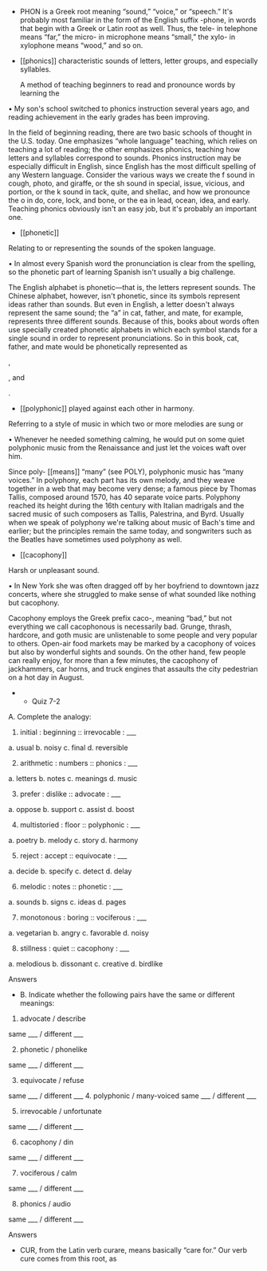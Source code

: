 - PHON  is  a  Greek  root  meaning  “sound,”  “voice,”  or  “speech.”  It's  probably  most  familiar  in  the
form of the English suffix -phone, in words that begin with a Greek or Latin root as well. Thus, the
tele-  in  telephone  means  “far,”  the  micro-  in  microphone  means  “small,”  the  xylo-  in  xylophone
means “wood,” and so on.

- [[phonics]] 
characteristic sounds of letters, letter groups, and especially syllables. 

  A  method  of  teaching  beginners  to  read  and  pronounce  words  by  learning  the

• My son's school switched to phonics instruction several years ago, and reading achievement in the
early grades has been improving. 

In  the  field  of  beginning  reading,  there  are  two  basic  schools  of  thought  in  the  U.S.  today.  One
emphasizes  “whole  language”  teaching,  which  relies  on  teaching  a  lot  of  reading;  the  other
emphasizes phonics, teaching how letters and syllables correspond to sounds. Phonics instruction may
be  especially  difficult  in  English,  since  English  has  the  most  difficult  spelling  of  any  Western
language. Consider the various ways we create the f sound in cough, photo, and giraffe,  or  the  sh
sound in special, issue, vicious, and portion, or the k sound in tack, quite, and shellac, and how we
pronounce  the  o  in  do,  core,  lock,  and  bone,  or  the  ea  in  lead,  ocean,  idea,  and  early.  Teaching
phonics obviously isn't an easy job, but it's probably an important one.

- [[phonetic]] 

 Relating to or representing the sounds of the spoken language. 

• In almost every Spanish word the pronunciation is clear from the spelling, so the phonetic part of
learning Spanish isn't usually a big challenge. 

The  English  alphabet  is  phonetic—that  is,  the  letters  represent  sounds.  The  Chinese  alphabet,
however, isn't phonetic, since its symbols represent ideas rather than sounds. But even in English, a
letter  doesn't  always  represent  the  same  sound;  the  “a”  in  cat,  father,  and  mate,  for  example,
represents  three  different  sounds.  Because  of  this,  books  about  words  often  use  specially  created
phonetic  alphabets  in  which  each  symbol  stands  for  a  single  sound  in  order  to  represent
pronunciations. So in this book, cat, father, and mate would be phonetically represented as 

, 

, and 

.

- [[polyphonic]] 
played against each other in harmony. 

 Referring to a style of music in which two or more melodies are sung or

•  Whenever  he  needed  something  calming,  he  would  put  on  some  quiet  polyphonic  music  from  the
Renaissance and just let the voices waft over him. 

Since poly- [[means]] “many” (see POLY), polyphonic music has “many voices.” In polyphony, each part
has its own melody, and they weave together in a web that may become very dense; a famous piece by
Thomas  Tallis,  composed  around  1570,  has  40  separate  voice  parts.  Polyphony  reached  its  height
during  the  16th  century  with  Italian  madrigals  and  the  sacred  music  of  such  composers  as  Tallis,
Palestrina, and Byrd. Usually when we speak of polyphony we're talking about music of Bach's time
and  earlier;  but  the  principles  remain  the  same  today,  and  songwriters  such  as  the  Beatles  have
sometimes used polyphony as well.

- [[cacophony]] 

 Harsh or unpleasant sound. 

•  In  New  York  she  was  often  dragged  off  by  her  boyfriend  to  downtown  jazz  concerts,  where  she
struggled to make sense of what sounded like nothing but cacophony. 

Cacophony employs the Greek prefix caco-, meaning “bad,” but not everything we call cacophonous
is necessarily bad. Grunge, thrash, hardcore, and goth music are unlistenable to some people and very
popular  to  others.  Open-air  food  markets  may  be  marked  by  a  cacophony  of  voices  but  also  by
wonderful  sights  and  sounds.  On  the  other  hand,  few  people  can  really  enjoy,  for  more  than  a  few
minutes, the cacophony of jackhammers, car horns, and truck engines that assaults the city pedestrian
on a hot day in August.

- - Quiz 7-2

A. Complete the analogy:
1. initial : beginning :: irrevocable : ___

a. usual b. noisy c. final d. reversible

2. arithmetic : numbers :: phonics : ___

a. letters b. notes c. meanings d. music

3. prefer : dislike :: advocate : ___

a. oppose b. support c. assist d. boost

4. multistoried : floor :: polyphonic : ___

a. poetry b. melody c. story d. harmony

5. reject : accept :: equivocate : ___

a. decide b. specify c. detect d. delay

6. melodic : notes :: phonetic : ___

a. sounds b. signs c. ideas d. pages

7. monotonous : boring :: vociferous : ___

a. vegetarian b. angry c. favorable d. noisy

8. stillness : quiet :: cacophony : ___

a. melodious b. dissonant c. creative d. birdlike

Answers

- B. Indicate whether the following pairs have the same or different meanings:
1. advocate / describe

same ___ / different ___

2. phonetic / phonelike

same ___ / different ___

3. equivocate / refuse

same ___ / different ___
4. polyphonic / many-voiced
same ___ / different ___

5. irrevocable / unfortunate

same ___ / different ___

6. cacophony / din

same ___ / different ___

7. vociferous / calm

same ___ / different ___

8. phonics / audio

same ___ / different ___

Answers

- CUR, from the Latin verb curare, means basically “care for.” Our verb cure comes from this root, as
